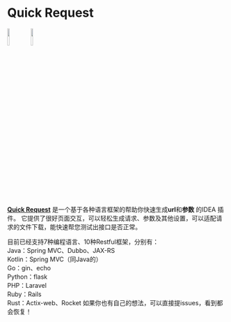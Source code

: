 # Quick Request

<a href="https://www.jetbrains.com"><img src="https://resources.jetbrains.com/storage/products/company/brand/logos/jb_beam.svg" width = "10%" /></a>
<a href="https://www.jetbrains.com/idea"><img src="https://resources.jetbrains.com/storage/products/company/brand/logos/IntelliJ_IDEA_icon.svg" width = "10%" /></a>

[**Quick Request**](https://plugins.jetbrains.com/plugin/21800-quick-request) 是一个基于各种语言框架的帮助你快速生成**url**和**参数**
的IDEA 插件。
它提供了很好页面交互，可以轻松生成请求、参数及其他设置，可以适配请求的文件下载，能快速帮您测试出接口是否正常。

目前已经支持7种编程语言、10种Restful框架，分别有：  
Java：Spring MVC、Dubbo、JAX-RS  
Kotlin：Spring MVC（同Java的）  
Go：gin、echo  
Python：flask  
PHP：Laravel  
Ruby：Rails  
Rust：Actix-web、Rocket
如果你也有自己的想法，可以直接提issues，看到都会恢复！




